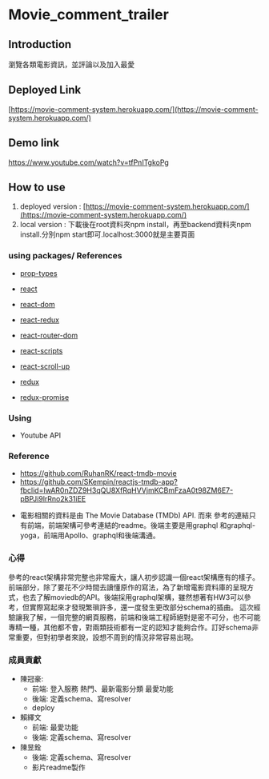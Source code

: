 # Movie_comment_trailer

## Introduction

瀏覽各類電影資訊，並評論以及加入最愛

## Deployed Link

[https://movie-comment-system.herokuapp.com/](https://movie-comment-system.herokuapp.com/)

## Demo link

https://www.youtube.com/watch?v=tfPnITgkoPg

## How to use

1. deployed version : [https://movie-comment-system.herokuapp.com/](https://movie-comment-system.herokuapp.com/)
2. local version : 下載後在root資料夾npm install，再至backend資料夾npm install.分別npm start即可.localhost:3000就是主要頁面


### using packages/ References

-   [prop-types](https://www.npmjs.com/package/prop-types)

-   [react](https://reactjs.org/)

-   [react-dom](https://reactjs.org/)

-   [react-redux](https://redux.js.org/basics/usage-with-react)

-   [react-router-dom](https://reactjs.org/)

-   [react-scripts](https://reactjs.org/)

-   [react-scroll-up](https://github.com/milosjanda/react-scroll-up)

-   [redux](https://redux.js.org/)

-   [redux-promise](https://www.npmjs.com/package/redux-promise)


### Using

* Youtube API

### Reference

* https://github.com/RuhanRK/react-tmdb-movie
* https://github.com/SKempin/reactjs-tmdb-app?fbclid=IwAR0nZDZ9H3qQU8XfRqHVVjmKCBmFzaA0t98ZM6E7-pBPJi9lrRno2k31iEE
-   電影相關的資料是由 The Movie Database (TMDb) API. 而來
參考的連結只有前端，前端架構可參考連結的readme。後端主要是用graphql 和graphql-yoga，前端用Apollo、graphql和後端溝通。

### 心得
參考的react架構非常完整也非常龐大，讓人初步認識一個react架構應有的樣子。前端部分，除了要花不少時間去讀懂原作的寫法，為了新增電影資料庫的呈現方式，也去了解moviedb的API。後端採用graphql架構，雖然想著有HW3可以參考，但實際寫起來才發現繁瑣許多，還一度發生更改部分schema的插曲。
這次經驗讓我了解，一個完整的網頁服務，前端和後端工程師絕對是密不可分，也不可能專精一種，其他都不會，對兩類技術都有一定的認知才能夠合作。訂好schema非常重要，但對初學者來說，設想不周到的情況非常容易出現。

### 成員貢獻

* 陳冠豪:
	- 前端:
	      登入服務
	      熱門、最新電影分類
	      最愛功能
	- 後端:
		定義schema、寫resolver
	- deploy
* 賴繹文
	- 前端:
		最愛功能
	- 後端:
		定義schema、寫resolver
* 陳昱銓
	- 後端:
		定義schema、寫resolver
	- 影片readme製作
